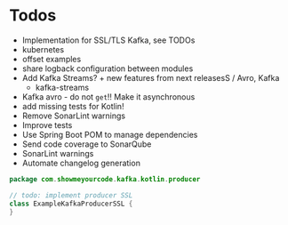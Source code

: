 # Todos

- Implementation for SSL/TLS Kafka, see TODOs
- kubernetes
- offset examples
- share logback configuration between modules
- Add Kafka Streams? + new features from next releasesS / Avro, Kafka
  - kafka-streams
- Kafka avro - do not `get`!! Make it asynchronous
- add missing tests for Kotlin!
- Remove SonarLint warnings
- Improve tests
- Use Spring Boot POM to manage dependencies
- Send code coverage to SonarQube
- SonarLint warnings
- Automate changelog generation

```kotlin
package com.showmeyourcode.kafka.kotlin.producer

// todo: implement producer SSL
class ExampleKafkaProducerSSL {
}
```
